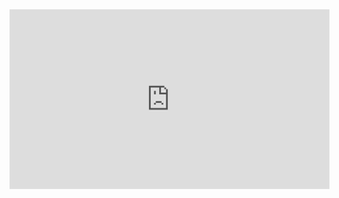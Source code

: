 <iframe width="560" height="315" src="https://104.196.12.27:9999" frameborder="0" allowfullscreen="allowfullscreen"></iframe>
